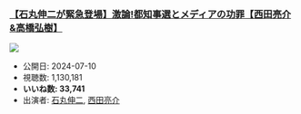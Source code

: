 ### [【石丸伸二が緊急登場】激論!都知事選とメディアの功罪【西田亮介&高橋弘樹】](https://www.youtube.com/watch?v=pvhzvC513uQ)
[![](https://img.youtube.com/vi/pvhzvC513uQ/sddefault.jpg)](https://www.youtube.com/watch?v=pvhzvC513uQ)
-   公開日: 2024-07-10
-   視聴数: 1,130,181
-   **いいね数: 33,741**
-   出演者: [石丸伸二](/rehacq_fan/people/石丸伸二 "wikilink"), [西田亮介](/rehacq_fan/people/西田亮介 "wikilink")
